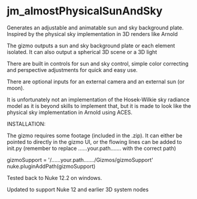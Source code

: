 # jm_almostPhysicalSunAndSky
Generates an adjustable and animatable sun and sky background plate. Inspired by the physical sky implementation in 3D renders like Arnold



The gizmo outputs a sun and sky background plate or each element isolated. It can also output a spherical 3D scene or a 3D light

There are built in controls for sun and sky control, simple color correcting and perspective adjustments for quick and easy use.

There are optional inputs for an external camera and an external sun (or moon).



It is unfortunately not an implementation of the Hosek-Wilkie sky radiance model as it is beyond skills to implement that, but it is made to look like the physical sky implementation in Arnold using ACES. 

 

INSTALLATION:

The gizmo requires some footage (included in the .zip). It can either be pointed to directly in the gizmo UI, or the flowing lines can be added to init.py (remember to replace ......your.path....... with the correct path)

gizmoSupport = '/......your.path......./Gizmos/gizmoSupport'
nuke.pluginAddPath(gizmoSupport)

 

Tested back to Nuke 12.2 on windows.

Updated to support Nuke 12 and earlier 3D system nodes